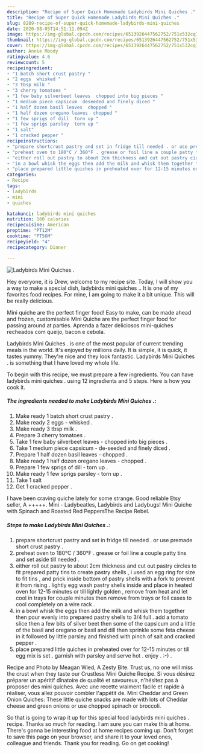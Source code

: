 ```yaml
---
description: "Recipe of Super Quick Homemade Ladybirds Mini Quiches ."
title: "Recipe of Super Quick Homemade Ladybirds Mini Quiches ."
slug: 8289-recipe-of-super-quick-homemade-ladybirds-mini-quiches
date: 2020-08-05T14:51:11.094Z
image: https://img-global.cpcdn.com/recipes/6513926447562752/751x532cq70/ladybirds-mini-quiches-recipe-main-photo.jpg
thumbnail: https://img-global.cpcdn.com/recipes/6513926447562752/751x532cq70/ladybirds-mini-quiches-recipe-main-photo.jpg
cover: https://img-global.cpcdn.com/recipes/6513926447562752/751x532cq70/ladybirds-mini-quiches-recipe-main-photo.jpg
author: Annie Moody
ratingvalue: 4.6
reviewcount: 5
recipeingredient:
- "1 batch short crust pastry "
- "2 eggs  whisked "
- "3 tbsp milk "
- "3 cherry tomatoes "
- "1 few baby silverbeet leaves  chopped into big pieces "
- "1 medium piece capsicum  deseeded and finely diced "
- "1 half dozen basil leaves  chopped "
- "1 half dozen oregano leaves  chopped "
- "1 few sprigs of dill  torn up "
- "1 few sprigs parsley  torn up "
- "1 salt"
- "1 cracked pepper "
recipeinstructions:
- "prepare shortcrust pastry and set in fridge till needed . or use premade short crust pastry ."
- "preheat oven to 180°C / 360°F . grease or foil line a couple patty tins and set aside till needed ."
- "either roll out pastry to about 2cm thickness and cut out pastry circles to fit prepared patty tins to create pastry shells , i used an egg ring for size to fit tins , and prick inside bottom of pastry shells with a fork to prevent it from rising . lightly egg wash pastry shells inside and place in heated oven for 12-15 minutes or till lightly golden , remove from heat and let cool in trays for couple minutes then remove from trays or foil cases to cool completely on a wire rack ."
- "in a bowl whisk the eggs then add the milk and whisk them together then pour evenly into prepared pastry shells to 3/4 full . add a tomato slice then a few bits of silver beet then some of the capsicum and a little of the basil and oregano or basil and dill then sprinkle some feta cheese in it followed by little parsley and finished with pinch of salt and cracked pepper ."
- "place prepared little quiches in preheated over for 12-15 minutes or till egg mix is set . garnish with parsley and serve hot . enjoy . :-) ."
categories:
- Recipe
tags:
- ladybirds
- mini
- quiches

katakunci: ladybirds mini quiches 
nutrition: 160 calories
recipecuisine: American
preptime: "PT12M"
cooktime: "PT56M"
recipeyield: "4"
recipecategory: Dinner

---
```



![Ladybirds Mini Quiches .](https://img-global.cpcdn.com/recipes/6513926447562752/751x532cq70/ladybirds-mini-quiches-recipe-main-photo.jpg)

Hey everyone, it is Drew, welcome to my recipe site. Today, I will show you a way to make a special dish, ladybirds mini quiches .. It is one of my favorites food recipes. For mine, I am going to make it a bit unique. This will be really delicious.

Mini quiche are the perfect finger food! Easy to make, can be made ahead and frozen, customisable Mini Quiche are the perfect finger food for passing around at parties. Aprenda a fazer deliciosos mini-quiches recheados com queijo, bacon e cebola.

Ladybirds Mini Quiches . is one of the most popular of current trending meals in the world. It's enjoyed by millions daily. It is simple, it is quick, it tastes yummy. They're nice and they look fantastic. Ladybirds Mini Quiches . is something that I have loved my whole life.


To begin with this recipe, we must prepare a few ingredients. You can have ladybirds mini quiches . using 12 ingredients and 5 steps. Here is how you cook it.

<!--inarticleads1-->

##### The ingredients needed to make Ladybirds Mini Quiches .:

1. Make ready 1 batch short crust pastry .
1. Make ready 2 eggs - whisked .
1. Make ready 3 tbsp milk .
1. Prepare 3 cherry tomatoes .
1. Take 1 few baby silverbeet leaves - chopped into big pieces .
1. Take 1 medium piece capsicum - de-seeded and finely diced .
1. Prepare 1 half dozen basil leaves - chopped .
1. Make ready 1 half dozen oregano leaves - chopped .
1. Prepare 1 few sprigs of dill - torn up .
1. Make ready 1 few sprigs parsley - torn up .
1. Take 1 salt
1. Get 1 cracked pepper .


I have been craving quiche lately for some strange. Good reliable Etsy seller, A +++++. Mini - Ladybeatles, Ladybirds and Ladybugs! Mini Quiche with Spinach and Roasted Red PeppersThe Recipe Rebel. 

<!--inarticleads2-->

##### Steps to make Ladybirds Mini Quiches .:

1. prepare shortcrust pastry and set in fridge till needed . or use premade short crust pastry .
1. preheat oven to 180°C / 360°F . grease or foil line a couple patty tins and set aside till needed .
1. either roll out pastry to about 2cm thickness and cut out pastry circles to fit prepared patty tins to create pastry shells , i used an egg ring for size to fit tins , and prick inside bottom of pastry shells with a fork to prevent it from rising . lightly egg wash pastry shells inside and place in heated oven for 12-15 minutes or till lightly golden , remove from heat and let cool in trays for couple minutes then remove from trays or foil cases to cool completely on a wire rack .
1. in a bowl whisk the eggs then add the milk and whisk them together then pour evenly into prepared pastry shells to 3/4 full . add a tomato slice then a few bits of silver beet then some of the capsicum and a little of the basil and oregano or basil and dill then sprinkle some feta cheese in it followed by little parsley and finished with pinch of salt and cracked pepper .
1. place prepared little quiches in preheated over for 12-15 minutes or till egg mix is set . garnish with parsley and serve hot . enjoy . :-) .


Recipe and Photo by Meagan Wied, A Zesty Bite. Trust us, no one will miss the crust when they taste our Crustless Mini Quiche Recipe. Si vous désirez préparer un apéritif dînatoire de qualité et savoureux, n&#39;hésitez pas à proposer des mini quiches. Avec une recette vraiment facile et rapide à réaliser, vous allez pouvoir combler l&#39;appétit de. Mini Cheddar and Green Onion Quiches: These little quiche snacks are made with lots of Cheddar cheese and green onions or use chopped spinach or broccoli. 

So that is going to wrap it up for this special food ladybirds mini quiches . recipe. Thanks so much for reading. I am sure you can make this at home. There's gonna be interesting food at home recipes coming up. Don't forget to save this page on your browser, and share it to your loved ones, colleague and friends. Thank you for reading. Go on get cooking!
